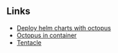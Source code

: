 ## Links

* [Deploy helm charts with octopus](https://octopus.com/blog/deploy-helm-chart-with-octopus)
* [Octopus in container](https://octopus.com/docs/installation/octopus-in-container/docker-compose-linux)
* [Tentacle](https://octopus.com/docs/infrastructure/deployment-targets/linux/tentacle)